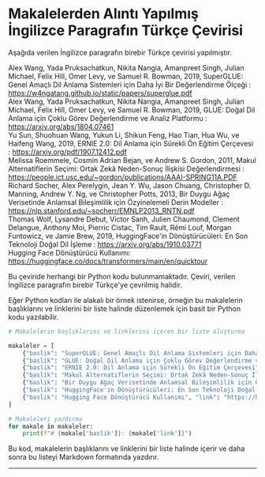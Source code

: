 # Makalelerden Alıntı Yapılmış İngilizce Paragrafın Türkçe Çevirisi

Aşağıda verilen İngilizce paragrafın birebir Türkçe çevirisi yapılmıştır.

Alex Wang, Yada Pruksachatkun, Nikita Nangia, Amanpreet Singh, Julian Michael, Felix Hill, Omer Levy, ve Samuel R. Bowman, 2019, SuperGLUE: Genel Amaçlı Dil Anlama Sistemleri için Daha İyi Bir Değerlendirme Ölçeği : https://w4ngatang.github.io/static/papers/superglue.pdf  
Alex Wang, Yada Pruksachatkun, Nikita Nangia, Amanpreet Singh, Julian Michael, Felix Hill, Omer Levy, ve Samuel R. Bowman, 2019, GLUE: Doğal Dil Anlama için Çoklu Görev Değerlendirme ve Analiz Platformu : https://arxiv.org/abs/1804.07461  
Yu Sun, Shuohuan Wang, Yukun Li, Shikun Feng, Hao Tian, Hua Wu, ve Haifeng Wang, 2019, ERNIE 2.0: Dil Anlama için Sürekli Ön Eğitim Çerçevesi : https://arxiv.org/pdf/1907.12412.pdf  
Melissa Roemmele, Cosmin Adrian Bejan, ve Andrew S. Gordon, 2011, Makul Alternatiflerin Seçimi: Ortak Zekâ Neden-Sonuç İlişkisi Değerlendirmesi : https://people.ict.usc.edu/~gordon/publications/AAAI-SPRING11A.PDF  
Richard Socher, Alex Perelygin, Jean Y. Wu, Jason Chuang, Christopher D. Manning, Andrew Y. Ng, ve Christopher Potts, 2013, Bir Duygu Ağaç Verisetinde Anlamsal Bileşimlilik için Özyinelemeli Derin Modeller : https://nlp.stanford.edu/~socherr/EMNLP2013_RNTN.pdf  
Thomas Wolf, Lysandre Debut, Victor Sanh, Julien Chaumond, Clement Delangue, Anthony Moi, Pierric Cistac, Tim Rault, Rémi Louf, Morgan Funtowicz, ve Jamie Brew, 2019, HuggingFace'in Dönüştürücüleri: En Son Teknoloji Doğal Dil İşleme : https://arxiv.org/abs/1910.03771  
Hugging Face Dönüştürücü Kullanımı: https://huggingface.co/docs/transformers/main/en/quicktour

Bu çeviride herhangi bir Python kodu bulunmamaktadır. Çeviri, verilen İngilizce paragrafın birebir Türkçe'ye çevrilmiş halidir.

Eğer Python kodları ile alakalı bir örnek istenirse, örneğin bu makalelerin başlıklarını ve linklerini bir liste halinde düzenlemek için basit bir Python kodu yazılabilir.

```python
# Makalelerin başlıklarını ve linklerini içeren bir liste oluşturma

makaleler = [
    {"baslik": "SuperGLUE: Genel Amaçlı Dil Anlama Sistemleri için Daha İyi Bir Değerlendirme Ölçeği", "link": "https://w4ngatang.github.io/static/papers/superglue.pdf"},
    {"baslik": "GLUE: Doğal Dil Anlama için Çoklu Görev Değerlendirme ve Analiz Platformu", "link": "https://arxiv.org/abs/1804.07461"},
    {"baslik": "ERNIE 2.0: Dil Anlama için Sürekli Ön Eğitim Çerçevesi", "link": "https://arxiv.org/pdf/1907.12412.pdf"},
    {"baslik": "Makul Alternatiflerin Seçimi: Ortak Zekâ Neden-Sonuç İlişkisi Değerlendirmesi", "link": "https://people.ict.usc.edu/~gordon/publications/AAAI-SPRING11A.PDF"},
    {"baslik": "Bir Duygu Ağaç Verisetinde Anlamsal Bileşimlilik için Özyinelemeli Derin Modeller", "link": "https://nlp.stanford.edu/~socherr/EMNLP2013_RNTN.pdf"},
    {"baslik": "HuggingFace'in Dönüştürücüleri: En Son Teknoloji Doğal Dil İşleme", "link": "https://arxiv.org/abs/1910.03771"},
    {"baslik": "Hugging Face Dönüştürücü Kullanımı", "link": "https://huggingface.co/docs/transformers/main/en/quicktour"}
]

# Makaleleri yazdırma
for makale in makaleler:
    print(f"# {makale['baslik']}: {makale['link']}")
```

Bu kod, makalelerin başlıklarını ve linklerini bir liste halinde içerir ve daha sonra bu listeyi Markdown formatında yazdırır.

---

